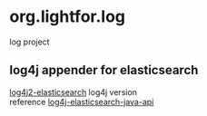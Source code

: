 # org.lightfor.log
log project


## log4j appender for elasticsearch
[log4j2-elasticsearch](https://bitbucket.org/inemar/utility-log4j2-elasticsearch) log4j version  
reference [log4j-elasticsearch-java-api](https://github.com/Downfy/log4j-elasticsearch-java-api)

